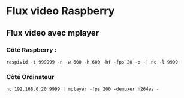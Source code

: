 # Flux video Raspberry

## Flux video avec mplayer

### Côté Raspberry :

```console
raspivid -t 999999 -n -w 600 -h 600 -hf -fps 20 -o -| nc -l 9999
```

### Côté Ordinateur

```console
nc 192.168.0.20 9999 | mplayer -fps 200 -demuxer h264es -
```


